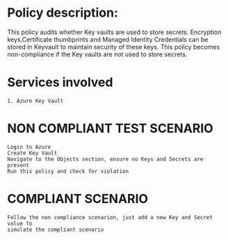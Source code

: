 # Policy description:
  This policy audits whether Key vaults are used to store secrets. 
  Encryption keys,Certificate thumbprints and Managed Identity Credentials can be stored 
  in Keyvault to maintain security of these keys. This policy becomes non-compliance if the 
  Key vaults are not used to store secrets.  

# Services involved
    1. Azure Key Vault

# NON COMPLIANT TEST SCENARIO
    Login to Azure
    Create Key Vault
    Navigate to the Objects section, ensure no Keys and Secrets are present
    Run this policy and check for violation

# COMPLIANT SCENARIO
    Follow the non compliance scenarion, just add a new Key and Secret value to 
    simulate the compliant scenario